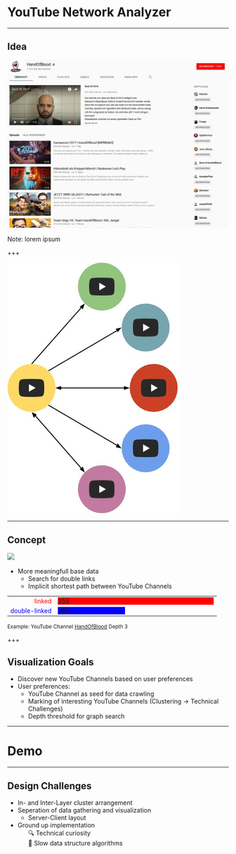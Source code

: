 # YouTube Network Analyzer
---
## Idea

<img src="assets/HoB.jpg" style="border:none"/>

Note: lorem ipsum

+++

<img src="assets/links.jpg" style="border:none"/>

---

## Concept

<img src="assets/graph.png" style="border:none"/>

- More meaningfull base data
  - Search for double links
  - Implicit shortest path between YouTube Channels
<div>
<table style="border:none;">
<tr>
<td style="text-align:right;">
<span style="color:red;"> linked </span>
</td>
<td>
<div style="width:355px; background-color:red;">
  355
  </div>
</td>
</tr>
<tr>
<td style="text-align:right;">
  <span style="color:blue;"> double-linked </span>
</td>
<td>
<div style="width:153px; background-color:blue;">
  153
  </div>
</td>
</tr>
</table>
<small>Example: YouTube Channel <a href="https://www.youtube.com/user/HandIOfIBlood">HandOfBlood</a>
Depth 3</small>
</div>




+++

## Visualization Goals

- Discover new YouTube Channels based on user preferences
- User preferences:
  - YouTube Channel as seed for data crawling
  - Marking of interesting YouTube Channels (Clustering -> Technical Challenges)
  - Depth threshold for graph search

---

# Demo

---

## Design Challenges

- In- and Inter-Layer cluster arrangement
- Seperation of data gathering and visualization
  - Server-Client layout
- Ground up implementation
  <ul style="list-style: none;">
    <li>🔍 Technical curiosity </li>
    <li>🐢 Slow data structure algorithms </li>
  </ul>
